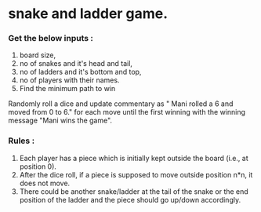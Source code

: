 # snake and ladder game.

### Get the below inputs :
1. board size, 
2. no of snakes and it's head and tail, 
3. no of ladders and it's bottom and top, 
4. no of players with their names.
5. Find the minimum path to win

Randomly roll a dice and update commentary as " Mani rolled a 6 and moved from 0 to 6." 
for each move until the first winning with the winning message "Mani wins the game".

### Rules : 
1. Each player has a piece which is initially kept outside the board (i.e., at position 0).
2. After the dice roll, if a piece is supposed to move outside position n*n, it does not move.
3. There could be another snake/ladder at the tail of the snake or the end position of the ladder and the piece should go up/down accordingly.
